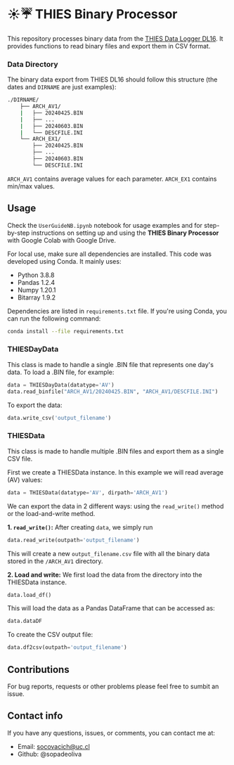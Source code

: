 # :sunny::umbrella: THIES Binary Processor

This repository processes binary data from the [THIES Data Logger DL16](https://www.thiesclima.com/en/Products/Miscellaneous-Devices-Data-logger/?art=992). It provides functions to read binary files and export them in CSV format.

### Data Directory

The binary data export from THIES DL16 should follow this structure (the dates and `DIRNAME` are just examples):

```bash
./DIRNAME/
    ├── ARCH_AV1/
    |   ├── 20240425.BIN
    |   ├── ...
    |   ├── 20240603.BIN
    |   └── DESCFILE.INI
    └── ARCH_EX1/
        ├── 20240425.BIN
        ├── ...
        ├── 20240603.BIN
        └── DESCFILE.INI
```

`ARCH_AV1` contains average values for each parameter.
`ARCH_EX1` contains min/max values.

## Usage

Check the `UserGuideNB.ipynb` notebook for usage examples and for step-by-step instructions on setting up and using the **THIES Binary Processor** with Google Colab with Google Drive.

For local use, make sure all dependencies are installed. This code was developed using Conda. It mainly uses:

- Python 3.8.8
- Pandas 1.2.4
- Numpy 1.20.1
- Bitarray 1.9.2

Dependencies are listed in `requirements.txt` file. If you're using Conda, you can run the following command:

```bash
conda install --file requirements.txt
```

### THIESDayData

This class is made to handle a single .BIN file that represents one day's data. To load a .BIN file, for example:

```python
data = THIESDayData(datatype='AV')
data.read_binfile("ARCH_AV1/20240425.BIN", "ARCH_AV1/DESCFILE.INI")
```

To export the data:

```python
data.write_csv('output_filename')
```

### THIESData

This class is made to handle multiple .BIN files and export them as a single CSV file.

First we create a THIESData instance. In this example we will read average (AV) values:

```python
data = THIESData(datatype='AV', dirpath='ARCH_AV1')
```

We can export the data in 2 different ways: using the `read_write()` method or the load-and-write method.

**1. `read_write()`:** After creating `data`, we simply run

```python
data.read_write(outpath='output_filename')
```

This will create a new `output_filename.csv` file with all the binary data stored in the `/ARCH_AV1` directory.

**2. Load and write:** We first load the data from the directory into the THIESData instance.

```python
data.load_df()
```

This will load the data as a Pandas DataFrame that can be accessed as:

```python
data.dataDF
```

To create the CSV output file:

```python
data.df2csv(outpath='output_filename')
```

## Contributions

For bug reports, requests or other problems please feel free to sumbit an issue.

## Contact info

If you have any questions, issues, or comments, you can contact me at:

- Email: socovacich@uc.cl
- Github: @sopadeoliva
